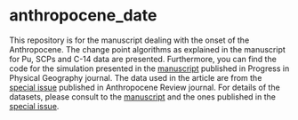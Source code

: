 # anthropocene_date
This repository is for the manuscript dealing with the onset of the Anthropocene. The change point algorithms as explained in the manuscript for Pu, SCPs and C-14 data are presented. Furthermore, you can find the code for the simulation presented in the [manuscript](https://doi.org/10.1177/03091333241310742) published in Progress in Physical Geography journal. The data used in the article are from the [special issue](https://journals.sagepub.com/toc/anra/10/1) published in Anthropocene Review journal. For details of the datasets, please consult to the [manuscript](https://doi.org/10.1177/03091333241310742) and the ones published in the [special issue](https://journals.sagepub.com/toc/anra/10/1).
